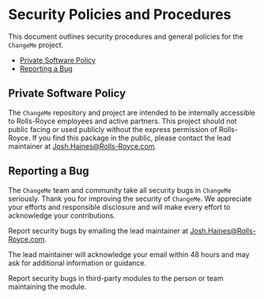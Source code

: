 # Security Policies and Procedures

This document outlines security procedures and general policies for the `ChangeMe`
project.

- [Private Software Policy](#private-software-policy)
- [Reporting a Bug](#reporting-a-bug)

## Private Software Policy

The `ChangeMe` repository and project are intended to be internally accessible to Rolls-Royce employees and active partners. This project should not public facing or used publicly without the express permission of Rolls-Royce. If you find this package in the public, please contact the lead maintainer at [Josh.Haines@Rolls-Royce.com](mailto:Josh.Haines@Rolls-Royce.com).

## Reporting a Bug

The `ChangeMe` team and community take all security bugs in `ChangeMe` seriously.
Thank you for improving the security of `ChangeMe`. We appreciate your efforts and
responsible disclosure and will make every effort to acknowledge your
contributions.

Report security bugs by emailing the lead maintainer at [Josh.Haines@Rolls-Royce.com](mailto:Josh.Haines@Rolls-Royce.com).

The lead maintainer will acknowledge your email within 48 hours and may ask for additional information or guidance.

Report security bugs in third-party modules to the person or team maintaining
the module.
